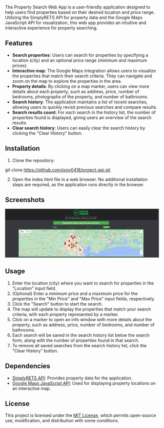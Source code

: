 
The Property Search Web App is a user-friendly application designed to help users find properties based on their desired location and price range. Utilizing the SimplyRETS API for property data and the Google Maps JavaScript API for visualization, this web app provides an intuitive and interactive experience for property searching.

## Features

- **Search properties**: Users can search for properties by specifying a location (city) and an optional price range (minimum and maximum prices).
- **Interactive map**: The Google Maps integration allows users to visualize the properties that match their search criteria. They can navigate and zoom on the map to explore the properties in the area.
- **Property details**: By clicking on a map marker, users can view more details about each property, such as address, price, number of bedrooms, photographs of the property, and number of bathrooms.
- **Search history**: The application maintains a list of recent searches, allowing users to quickly revisit previous searches and compare results.
- **Search results count**: For each search in the history list, the number of properties found is displayed, giving users an overview of the search results.
- **Clear search history**: Users can easily clear the search history by clicking the "Clear History" button.

## Installation

1. Clone the repository:

git clone https://github.com/jony0418/project-api.git

2. Open the index.html file in a web browser. No additional installation steps are required, as the application runs directly in the browser.

## Screenshots

![Screenshot of the Property Search Web App](./assets/images/screenshot.png)

## Usage

1. Enter the location (city) where you want to search for properties in the "Location" input field.
2. (Optional) Enter a minimum price and a maximum price for the properties in the "Min Price" and "Max Price" input fields, respectively.
3. Click the "Search" button to start the search.
4. The map will update to display the properties that match your search criteria, with each property represented by a marker.
5. Click on a marker to open an info window with more details about the property, such as address, price, number of bedrooms, and number of bathrooms.
6. Each search will be saved in the search history list below the search form, along with the number of properties found in that search.
7. To remove all saved searches from the search history list, click the "Clear History" button.

## Dependencies

- [SimplyRETS API](https://docs.simplyrets.com/): Provides property data for the application.
- [Google Maps JavaScript API](https://developers.google.com/maps/documentation/javascript/overview): Used for displaying property locations on an interactive map.

## License

This project is licensed under the [MIT License](https://opensource.org/licenses/MIT), which permits open-source use, modification, and distribution with some conditions.